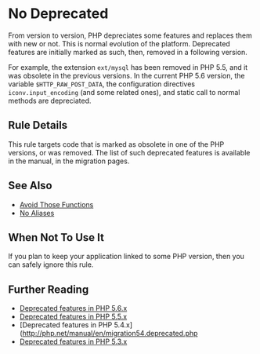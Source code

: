 <!-- PHP Manual -->
# No Deprecated

From version to version, PHP depreciates some features and replaces them with new or not. This is normal evolution of the platform. Deprecated features are initially marked as such, then, removed in a following version. 

For example, the extension `ext/mysql` has been removed in PHP 5.5, and it was obsolete in the previous versions. In the current PHP 5.6 version, the variable `$HTTP_RAW_POST_DATA`, the configuration directives `iconv.input_encoding` (and some related ones), and static call to normal methods are depreciated. 

## Rule Details

This rule targets code that is marked as obsolete in one of the PHP versions, or was removed. The list of such deprecated features is available in the manual, in the migration pages.

## See Also
* [Avoid Those Functions](avoid-those-functions.md)
* [No Aliases](no-aliases.md)

## When Not To Use It
If you plan to keep your application linked to some PHP version, then you can safely ignore this rule.


## Further Reading

* [Deprecated features in PHP 5.6.x](http://php.net/manual/en/migration56.deprecated.php)
* [Deprecated features in PHP 5.5.x](http://php.net/manual/en/migration55.deprecated.php)
* [Deprecated features in PHP 5.4.x](http://php.net/manual/en/migration54.deprecated.php
* [Deprecated features in PHP 5.3.x](http://php.net/manual/en/migration53.deprecated.php)